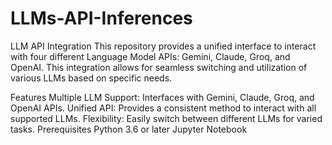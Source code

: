# LLMs-API-Inferences
LLM API Integration
This repository provides a unified interface to interact with four different Language Model APIs: Gemini, Claude, Groq, and OpenAI. This integration allows for seamless switching and utilization of various LLMs based on specific needs.

Features
Multiple LLM Support: Interfaces with Gemini, Claude, Groq, and OpenAI APIs.
Unified API: Provides a consistent method to interact with all supported LLMs.
Flexibility: Easily switch between different LLMs for varied tasks.
Prerequisites
Python 3.6 or later
Jupyter Notebook
